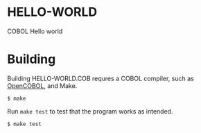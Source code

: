 HELLO-WORLD
===========

COBOL Hello world

Building
========

Building HELLO-WORLD.COB requres a COBOL compiler, such as
[OpenCOBOL](http://www.opencobol.org), and Make.

    $ make

Run `make test` to test that the program works as intended.

    $ make test
